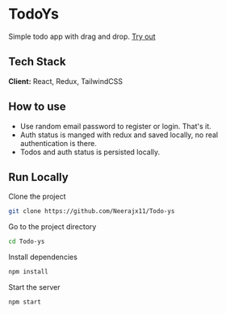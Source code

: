 # TodoYs

Simple todo app with drag and drop. [Try out](https://todoys.vercel.app/)

## Tech Stack

**Client:** React, Redux, TailwindCSS

## How to use

- Use random email password to register or login. That's it.
- Auth status is manged with redux and saved locally, no real authentication is there.
- Todos and auth status is persisted locally.

## Run Locally

Clone the project

```bash
git clone https://github.com/Neerajx11/Todo-ys
```

Go to the project directory

```bash
cd Todo-ys
```

Install dependencies

```bash
npm install
```

Start the server

```bash
npm start
```
